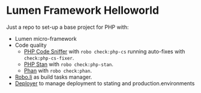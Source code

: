 Lumen Framework Helloworld
===

Just a repo to set-up a base project for PHP with:
- Lumen micro-framework
- Code quality
  - [PHP Code Sniffer](https://github.com/squizlabs/PHP_CodeSniffer/wiki) with `robo check:php-cs` running auto-fixes with `check:php-cs-fixer`.
  - [PHP Stan](https://phpstan.org/user-guide/getting-started) with `robo check:php-stan`.
  - [Phan](https://github.com/phan/phan/wiki) with `robo check:phan`.
- [Robo.li](https://robo.li/) as build tasks manager.
- [Deployer](https://deployer.org/) to manage deployment to stating and production.environments
